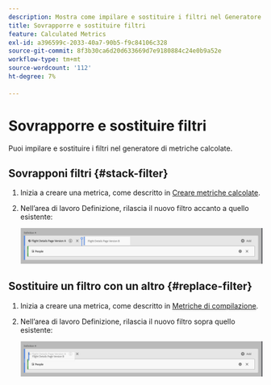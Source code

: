 ```yaml
---
description: Mostra come impilare e sostituire i filtri nel Generatore di metriche calcolate.
title: Sovrapporre e sostituire filtri
feature: Calculated Metrics
exl-id: a396599c-2033-40a7-90b5-f9c84106c328
source-git-commit: 8f3b30ca6d20d633669d7e9180884c24e0b9a52e
workflow-type: tm+mt
source-wordcount: '112'
ht-degree: 7%

---
```


# Sovrapporre e sostituire filtri

Puoi impilare e sostituire i filtri nel generatore di metriche calcolate.

## Sovrapponi filtri {#stack-filter}

1. Inizia a creare una metrica, come descritto in [Creare metriche calcolate](/help/components/calc-metrics/cm-workflow/cm-build-metrics.md).

1. Nell’area di lavoro Definizione, rilascia il nuovo filtro accanto a quello esistente:

   ![Area di lavoro di definizione che mostra la metrica Visitatori USA rilasciata accanto ai visitatori internazionali esistenti.](assets/segment-stack.png)

## Sostituire un filtro con un altro {#replace-filter}

1. Inizia a creare una metrica, come descritto in [Metriche di compilazione](/help/components/calc-metrics/cm-workflow/cm-build-metrics.md).

1. Nell’area di lavoro Definizione, rilascia il nuovo filtro sopra quello esistente:

   ![Area di lavoro di definizione che mostra i visitatori USA rilasciati sopra la metrica Visitatori internazionali.](assets/segment-replace.png)
